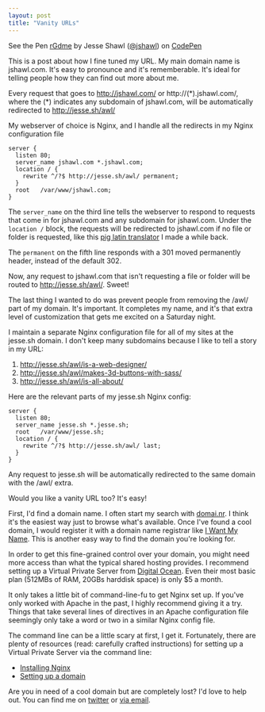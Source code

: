 ```yaml
---
layout: post
title: "Vanity URLs"
---
```


<p data-height="300" data-theme-id="790" data-slug-hash="rGdme" data-user="jshawl" data-default-tab="result" class='codepen'>See the Pen <a href='http://codepen.io/jshawl/pen/rGdme'>rGdme</a> by Jesse Shawl (<a href='http://codepen.io/jshawl'>@jshawl</a>) on <a href='http://codepen.io'>CodePen</a></p>
<script async src="//codepen.io/assets/embed/ei.js"></script>

This is a post about how I fine tuned my URL.<!-- more --> My main domain name is jshawl.com. It's easy to pronounce and it's rememberable. It's ideal for telling people how they can find out more about me. 

Every request that goes to http://jshawl.com/  or http://(\*).jshawl.com/, where the (*) indicates any subdomain of jshawl.com, will be automatically redirected to http://jesse.sh/awl/

My webserver of choice is Nginx, and I handle all the redirects in my Nginx configuration file 

	server {
	  listen 80;
	  server_name jshawl.com *.jshawl.com;
	  location / {
	    rewrite ^/?$ http://jesse.sh/awl/ permanent;
	  }
	  root   /var/www/jshawl.com;
	}

The `server_name` on the third line tells the webserver to respond to requests that come in for jshawl.com and any subdomain for jshawl.com. Under the `location /` block,
the requests will be redirected to jshawl.com if no file or folder is requested, like this [pig latin translator](http://jshawl.com/pig-latin-translator/) I made a while back.

The `permanent` on the fifth line responds with a 301 moved permanently header, instead of the default 302.

Now, any request to jshawl.com that isn't requesting a file or folder will be routed to http://jesse.sh/awl/. Sweet!

The last thing I wanted to do was prevent people from removing the /awl/ part of my domain. It's important. It completes my name, and it's that extra level of customization that gets me excited on a Saturday night. 

I maintain a separate Nginx configuration file for all of my sites at the jesse.sh domain. I don't keep many subdomains because I like to tell a story in my URL:

1. http://jesse.sh/awl/is-a-web-designer/
2. http://jesse.sh/awl/makes-3d-buttons-with-sass/
3. http://jesse.sh/awl/is-all-about/

Here are the relevant parts of my jesse.sh Nginx config:

	server {
	  listen 80;
	  server_name jesse.sh *.jesse.sh;
	  root   /var/www/jesse.sh;
	  location / {
	    rewrite ^/?$ http://jesse.sh/awl/ last;
	  }
	}

Any request to jesse.sh will be automatically redirected to the same domain with the /awl/ extra. 

Would you like a vanity URL too? It's easy!

First, I'd find a domain name. I often start my search with [domai.nr](https://domai.nr/). I think it's the easiest way just to browse what's available. Once I've found a cool domain, I would register it with a domain name registrar like [I Want My Name](https://iwantmyname.com/). This is another easy way to find the domain you're looking for. 

In order to get this fine-grained control over your domain, you might need more access than what the typical shared hosting provides. I recommend setting up a Virtual Private Server from [Digital Ocean](https://www.digitalocean.com/?refcode=01b24a40b88f). Even their most basic plan (512MBs of RAM, 20GBs harddisk space) is only $5 a month. 


It only takes a little bit of command-line-fu to get Nginx set up. If you've only worked with Apache in the past, I highly recommend giving it a try. Things that take several lines of directives in an Apache configuration file seemingly only take a word or two in a similar Nginx config file.

The command line can be a little scary at first, I get it. Fortunately, there are plenty of resources (read: carefully crafted instructions) for setting up a Virtual Private Server via the command line:

* [Installing Nginx](https://www.digitalocean.com/community/articles/how-to-install-nginx-on-ubuntu-12-04-lts-precise-pangolin)
* [Setting up a domain](https://www.digitalocean.com/community/articles/how-to-set-up-nginx-virtual-hosts-server-blocks-on-ubuntu-12-04-lts--3)

Are you in need of a cool domain but are completely lost? I'd love to help out. You can find me on [twitter](https://twitter.com/jshawl) or [via email](mailto:jesse@jshawl.com).

